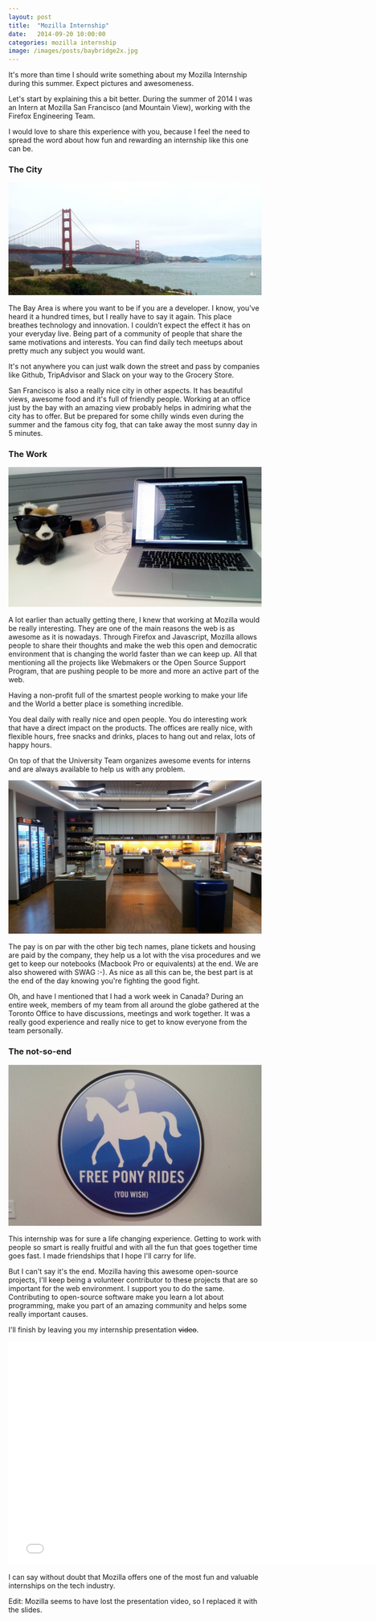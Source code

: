 ```yaml
---
layout: post
title:  "Mozilla Internship"
date:   2014-09-20 10:00:00
categories: mozilla internship
image: /images/posts/baybridge2x.jpg
---
```


It's more than time I should write something about my Mozilla Internship during this summer. Expect pictures and awesomeness.

Let's start by explaining this a bit better. During the summer of 2014 I was an Intern at Mozilla San Francisco (and Mountain View), working with the Firefox Engineering Team.

I would love to share this experience with you, because I feel the need to spread the word about how fun and rewarding an internship like this one can be.

### The City ###
![Golden Gate Bridge](/images/in-content/golden-gate.jpg)

The Bay Area is where you want to be if you are a developer. I know, you've heard it a hundred times, but I really have to say it again. This place breathes technology and innovation.  I couldn’t expect the effect it has on your everyday live. Being part of a community of people that share the same motivations and interests. You can find daily tech meetups about pretty much any subject you would want.

It's not anywhere you can just walk down the street and pass by companies like Github, TripAdvisor and Slack on your way to the Grocery Store.

San Francisco is also a really nice city in other aspects. It has beautiful views, awesome food and it's full of friendly people. Working at an office just by the bay with an amazing view probably helps in admiring what the city has to offer. But be prepared for some chilly winds even during the summer and the famous city fog, that can take away the most sunny day in 5 minutes.

### The Work ###
![My desk](/images/in-content/desk-panda.jpg)

A lot earlier than actually getting there, I knew that working at Mozilla would be really interesting. They are one of the main reasons the web is as awesome as it is nowadays. Through Firefox and Javascript, Mozilla allows people to share their thoughts and make the web this open and democratic environment that is changing the world faster than we can keep up. All that mentioning all the projects like Webmakers or the Open Source Support Program, that are pushing people to be more and more an active part of the web.

Having a non-profit full of the smartest people working to make your life and the World a better place is something incredible.

You deal daily with really nice and open people. You do interesting work that have a direct impact on the products. The offices are really nice, with flexible hours, free snacks and drinks, places to hang out and relax, lots of happy hours.

On top of that the University Team organizes awesome events for interns and are always available to help us with any problem.

![Kitchen](/images/in-content/mozilla-kitchen.jpg)

The pay is on par with the other big tech names, plane tickets and housing are paid by the company, they help us a lot with the visa procedures and we get to keep our notebooks (Macbook Pro or equivalents) at the end. We are also showered with SWAG :-). As nice as all this can be, the best part is at the end of the day knowing you're fighting the good fight.

Oh, and have I mentioned that I had a work week in Canada? During an entire week, members of my team from all around the globe gathered at the Toronto Office to have discussions, meetings and work together. It was a really good experience and really nice to get to know everyone from the team personally.

### The not-so-end ###
![Pony rides](/images/in-content/pony-rides.jpg)

This internship was for sure a life changing experience. Getting to work with people so smart is really fruitful and with all the fun that goes together time goes fast. I made friendships that I hope I'll carry for life.

But I can't say it's the end. Mozilla having this awesome open-source projects, I'll keep being a volunteer contributor to these projects that are so important for the web environment. I support you to do the same. Contributing to open-source software make you learn a lot about programming, make you part of an amazing community and helps some really important causes.

I'll finish by leaving you my internship presentation ~~video~~.

<iframe class="center-image" src="/mozilla-2014/load.html" width="760" height="444" frameborder="0" allowfullscreen></iframe> 

I can say without doubt that Mozilla offers one of the most fun and valuable internships on the tech industry.

Edit: Mozilla seems to have lost the presentation video, so I replaced it with the slides.

[presentation]:   https://air.mozilla.org/shiny-icons-the-road-to-high-DPI-favicons-support/
